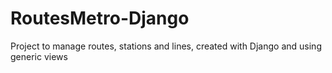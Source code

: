 # RoutesMetro-Django
Project to manage routes, stations and lines, created with Django and using generic views